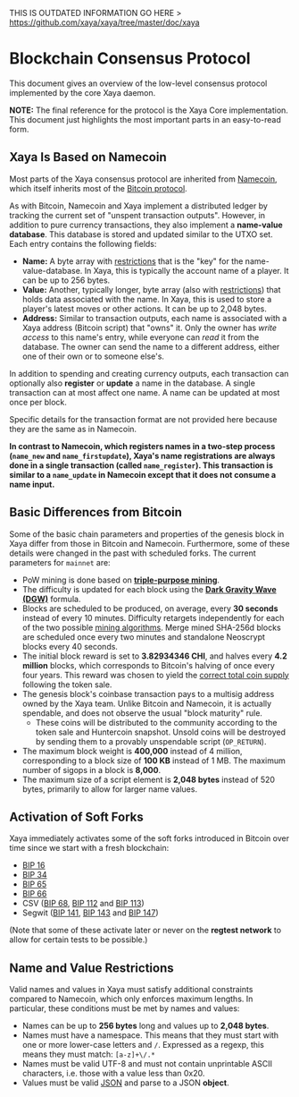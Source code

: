 THIS IS OUTDATED INFORMATION GO HERE > https://github.com/xaya/xaya/tree/master/doc/xaya

# Blockchain Consensus Protocol

This document gives an overview of the low-level consensus protocol
implemented by the core Xaya daemon.

**NOTE:**  The final reference for the protocol is the Xaya Core implementation.
This document just highlights the most important parts in an easy-to-read form.

## Xaya Is Based on Namecoin <a name="names"></a>

Most parts of the Xaya consensus protocol are inherited from
[Namecoin](https://www.namecoin.org/), which itself inherits most of the
[Bitcoin protocol](https://bitcoin.org/).

As with Bitcoin, Namecoin and Xaya implement a distributed ledger by
tracking the current set of "unspent transaction outputs".  However, in addition
to pure currency transactions, they also implement a **name-value database**.
This database is stored and updated similar to the UTXO set.  Each entry
contains the following fields:

* **Name:**
  A byte array with [restrictions](#name-value-restrictions) that is the
  "key" for the name-value-database.  In Xaya, this is typically the
  account name of a player.  It can be up to 256 bytes.
* **Value:**
  Another, typically longer, byte array (also with
  [restrictions](#name-value-restrictions)) that holds data associated
  with the name.  In Xaya, this is used to store a player's latest moves
  or other actions.  It can be up to 2,048 bytes.
* **Address:**
  Similar to transaction outputs, each name is associated with a Xaya address
  (Bitcoin script) that "owns" it.  Only the owner has *write access* to this
  name's entry, while everyone can *read* it from the database.  The owner
  can send the name to a different address, either one of their own
  or to someone else's.

In addition to spending and creating currency outputs, each transaction can
optionally also **register** or **update** a name in the database.  A single
transaction can at most affect one name.  A name can be updated
at most once per block.

Specific details for the transaction format are not provided here because they
are the same as in Namecoin.

**In contrast to Namecoin, which registers names in a two-step process
(`name_new` and `name_firstupdate`), Xaya's name registrations are always
done in a single transaction (called `name_register`).  This transaction is
similar to a `name_update` in Namecoin except that it does not consume a name
input.**

## Basic Differences from Bitcoin

Some of the basic chain parameters and properties of the genesis block
in Xaya differ from those in Bitcoin and Namecoin.  Furthermore, some
of these details were changed in the past with scheduled forks.
The current parameters for `mainnet` are:

* PoW mining is done based on [**triple-purpose mining**](mining.md).
* The difficulty is updated for each block using the [**Dark Gravity Wave
  (DGW)**](https://github.com/xayaplatform/xaya/blob/a4ebc9b0daf72c79d3997901aadef0ca6bd01085/src/test/dualalgo_tests.cpp#L29)
  formula.
* Blocks are scheduled to be produced, on average, every **30 seconds**
  instead of every 10 minutes.  Difficulty retargets independently for
  each of the two possible [mining algorithms](mining.md).  Merge mined
  SHA-256d blocks are scheduled once every two minutes and standalone
  Neoscrypt blocks every 40 seconds.
* The initial block reward is set to **3.82934346 CHI**,
  and halves every **4.2 million** blocks, which corresponds to Bitcoin's
  halving of once every four years.  This reward was chosen to yield the
  [correct total coin
  supply](https://github.com/xaya/xaya/issues/70#issuecomment-441292533)
  following the token sale.
* The genesis block's coinbase transaction pays to a multisig address owned
  by the Xaya team.  Unlike Bitcoin and Namecoin, it is actually spendable,
  and does not observe the usual "block maturity" rule.
  * These coins will be distributed to the community according to the token
    sale and Huntercoin snapshot.  Unsold coins will be destroyed by sending
    them to a provably unspendable script (`OP_RETURN`).
* The maximum block weight is **400,000** instead of 4 million,
  corresponding to a block size of **100 KB** instead of 1 MB.  The maximum
  number of sigops in a block is **8,000**.
* The maximum size of a script element is **2,048 bytes** instead of 520 bytes,
  primarily to allow for larger name values.

## Activation of Soft Forks

Xaya immediately activates some of the soft forks introduced in Bitcoin
over time since we start with a fresh blockchain:

* [BIP 16](https://github.com/bitcoin/bips/blob/master/bip-0016.mediawiki)
* [BIP 34](https://github.com/bitcoin/bips/blob/master/bip-0034.mediawiki)
* [BIP 65](https://github.com/bitcoin/bips/blob/master/bip-0065.mediawiki)
* [BIP 66](https://github.com/bitcoin/bips/blob/master/bip-0066.mediawiki)
* CSV ([BIP 68](https://github.com/bitcoin/bips/blob/master/bip-0068.mediawiki),
  [BIP 112](https://github.com/bitcoin/bips/blob/master/bip-0112.mediawiki) and
  [BIP 113](https://github.com/bitcoin/bips/blob/master/bip-0113.mediawiki))
* Segwit ([BIP
  141](https://github.com/bitcoin/bips/blob/master/bip-0141.mediawiki),
  [BIP 143](https://github.com/bitcoin/bips/blob/master/bip-0143.mediawiki) and
  [BIP 147](https://github.com/bitcoin/bips/blob/master/bip-0147.mediawiki))

(Note that some of these activate later or never on the **regtest network**
to allow for certain tests to be possible.)

## Name and Value Restrictions <a name="name-value-restrictions"></a>

Valid names and values in Xaya must satisfy additional constraints
compared to Namecoin, which only enforces maximum lengths.  In particular,
these conditions must be met by names and values:

* Names can be up to **256 bytes** long and values up to **2,048 bytes**.
* Names must have a namespace.  This means that they must start with
  one or more lower-case letters and `/`.  Expressed as a regexp, this
  means they must match: `[a-z]+\/.*`
* Names must be valid UTF-8 and must not contain unprintable ASCII characters,
  i.e. those with a value less than 0x20.
* Values must be valid [JSON](https://json.org/) and parse to a JSON **object**.

